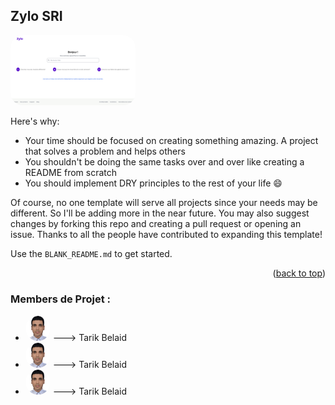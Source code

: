 
<!-- ABOUT THE PROJECT -->
## Zylo SRI

<img src="assets/image1.png" style="display: inline-block;width: 200px;border-radius: 20px">


Here's why:
* Your time should be focused on creating something amazing. A project that solves a problem and helps others
* You shouldn't be doing the same tasks over and over like creating a README from scratch
* You should implement DRY principles to the rest of your life :smile:

Of course, no one template will serve all projects since your needs may be different. So I'll be adding more in the near future. You may also suggest changes by forking this repo and creating a pull request or opening an issue. Thanks to all the people have contributed to expanding this template!

Use the `BLANK_README.md` to get started.

<p align="right">(<a href="#readme-top">back to top</a>)</p>



### Members de Projet :



* <img src="assets/tarik.png" style="display:inline-block;width: 40px;height: 40px;border-radius: 50%"> ---> Tarik Belaid
* <img src="assets/tarik.png" style="width: 40px;height: 40px;border-radius: 50%"> --->  Tarik Belaid
* <img src="assets/tarik.png" style="width: 40px;height: 40px;border-radius: 50%"> ---> Tarik Belaid

